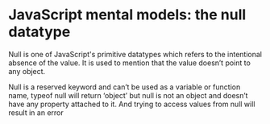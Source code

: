 # JavaScript mental models: the null datatype

Null is one of JavaScript's primitive datatypes which refers to the intentional absence of the value. It is used to mention that the value doesn’t point to any object.

Null is a reserved keyword and can’t be used as a variable or function name, typeof null will return ‘object’ but null is not an object and doesn’t have any property attached to it. And trying to access values from null will result in an error
